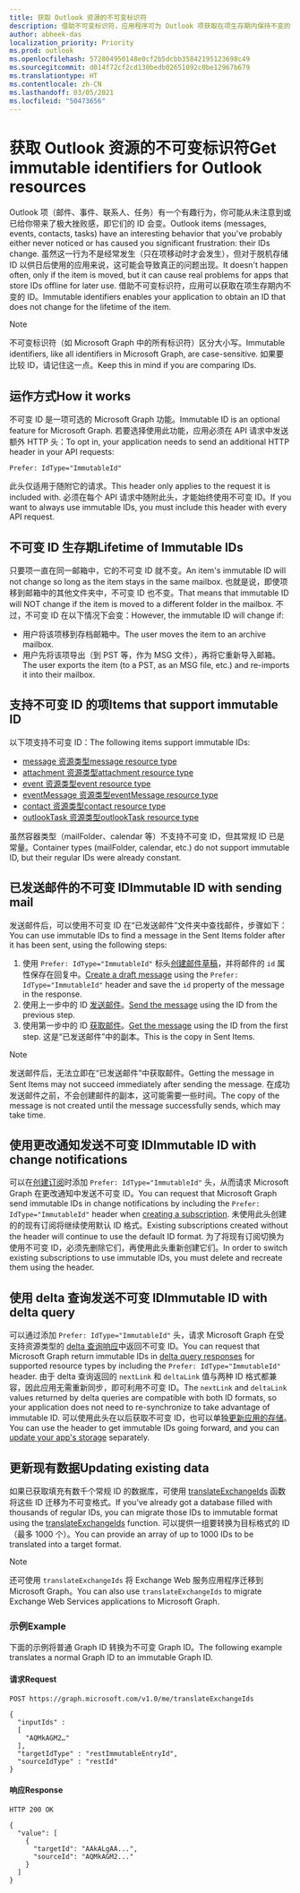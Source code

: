 ```yaml
---
title: 获取 Outlook 资源的不可变标识符
description: 借助不可变标识符，应用程序可为 Outlook 项获取在项生存期内保持不变的 ID。
author: abheek-das
localization_priority: Priority
ms.prod: outlook
ms.openlocfilehash: 572804950148e0cf2b5dcbb35842195123698c49
ms.sourcegitcommit: d014f72cf2cd130bedb02651092c0be12967b679
ms.translationtype: HT
ms.contentlocale: zh-CN
ms.lasthandoff: 03/05/2021
ms.locfileid: "50473656"
---
```

# <a name="get-immutable-identifiers-for-outlook-resources"></a><span data-ttu-id="653cc-103">获取 Outlook 资源的不可变标识符</span><span class="sxs-lookup"><span data-stu-id="653cc-103">Get immutable identifiers for Outlook resources</span></span>

<span data-ttu-id="653cc-104">Outlook 项（邮件、事件、联系人、任务）有一个有趣行为，你可能从未注意到或已给你带来了极大挫败感，即它们的 ID 会变。</span><span class="sxs-lookup"><span data-stu-id="653cc-104">Outlook items (messages, events, contacts, tasks) have an interesting behavior that you've probably either never noticed or has caused you significant frustration: their IDs change.</span></span> <span data-ttu-id="653cc-105">虽然这一行为不是经常发生（只在项移动时才会发生），但对于脱机存储 ID 以供日后使用的应用来说，这可能会导致真正的问题出现。</span><span class="sxs-lookup"><span data-stu-id="653cc-105">It doesn't happen often, only if the item is moved, but it can cause real problems for apps that store IDs offline for later use.</span></span> <span data-ttu-id="653cc-106">借助不可变标识符，应用可以获取在项生存期内不变的 ID。</span><span class="sxs-lookup"><span data-stu-id="653cc-106">Immutable identifiers enables your application to obtain an ID that does not change for the lifetime of the item.</span></span>

> [!NOTE]
> <span data-ttu-id="653cc-107">不可变标识符（如 Microsoft Graph 中的所有标识符）区分大小写。</span><span class="sxs-lookup"><span data-stu-id="653cc-107">Immutable identifiers, like all identifiers in Microsoft Graph, are case-sensitive.</span></span> <span data-ttu-id="653cc-108">如果要比较 ID，请记住这一点。</span><span class="sxs-lookup"><span data-stu-id="653cc-108">Keep this in mind if you are comparing IDs.</span></span>

## <a name="how-it-works"></a><span data-ttu-id="653cc-109">运作方式</span><span class="sxs-lookup"><span data-stu-id="653cc-109">How it works</span></span>

<span data-ttu-id="653cc-110">不可变 ID 是一项可选的 Microsoft Graph 功能。</span><span class="sxs-lookup"><span data-stu-id="653cc-110">Immutable ID is an optional feature for Microsoft Graph.</span></span> <span data-ttu-id="653cc-111">若要选择使用此功能，应用必须在 API 请求中发送额外 HTTP 头：</span><span class="sxs-lookup"><span data-stu-id="653cc-111">To opt in, your application needs to send an additional HTTP header in your API requests:</span></span>

```http
Prefer: IdType="ImmutableId"
```

<span data-ttu-id="653cc-112">此头仅适用于随附它的请求。</span><span class="sxs-lookup"><span data-stu-id="653cc-112">This header only applies to the request it is included with.</span></span> <span data-ttu-id="653cc-113">必须在每个 API 请求中随附此头，才能始终使用不可变 ID。</span><span class="sxs-lookup"><span data-stu-id="653cc-113">If you want to always use immutable IDs, you must include this header with every API request.</span></span>

## <a name="lifetime-of-immutable-ids"></a><span data-ttu-id="653cc-114">不可变 ID 生存期</span><span class="sxs-lookup"><span data-stu-id="653cc-114">Lifetime of Immutable IDs</span></span>

<span data-ttu-id="653cc-115">只要项一直在同一邮箱中，它的不可变 ID 就不变。</span><span class="sxs-lookup"><span data-stu-id="653cc-115">An item's immutable ID will not change so long as the item stays in the same mailbox.</span></span> <span data-ttu-id="653cc-116">也就是说，即使项移到邮箱中的其他文件夹中，不可变 ID 也不变。</span><span class="sxs-lookup"><span data-stu-id="653cc-116">That means that immutable ID will NOT change if the item is moved to a different folder in the mailbox.</span></span> <span data-ttu-id="653cc-117">不过，不可变 ID 在以下情况下会变：</span><span class="sxs-lookup"><span data-stu-id="653cc-117">However, the immutable ID will change if:</span></span>

- <span data-ttu-id="653cc-118">用户将该项移到存档邮箱中。</span><span class="sxs-lookup"><span data-stu-id="653cc-118">The user moves the item to an archive mailbox.</span></span>
- <span data-ttu-id="653cc-119">用户先将该项导出（到 PST 等，作为 MSG 文件），再将它重新导入邮箱。</span><span class="sxs-lookup"><span data-stu-id="653cc-119">The user exports the item (to a PST, as an MSG file, etc.) and re-imports it into their mailbox.</span></span>

## <a name="items-that-support-immutable-id"></a><span data-ttu-id="653cc-120">支持不可变 ID 的项</span><span class="sxs-lookup"><span data-stu-id="653cc-120">Items that support immutable ID</span></span>

<span data-ttu-id="653cc-121">以下项支持不可变 ID：</span><span class="sxs-lookup"><span data-stu-id="653cc-121">The following items support immutable IDs:</span></span>

- [<span data-ttu-id="653cc-122">message 资源类型</span><span class="sxs-lookup"><span data-stu-id="653cc-122">message resource type</span></span>](/graph/api/resources/message)
- [<span data-ttu-id="653cc-123">attachment 资源类型</span><span class="sxs-lookup"><span data-stu-id="653cc-123">attachment resource type</span></span>](/graph/api/resources/attachment)
- [<span data-ttu-id="653cc-124">event 资源类型</span><span class="sxs-lookup"><span data-stu-id="653cc-124">event resource type</span></span>](/graph/api/resources/event)
- [<span data-ttu-id="653cc-125">eventMessage 资源类型</span><span class="sxs-lookup"><span data-stu-id="653cc-125">eventMessage resource type</span></span>](/graph/api/resources/eventmessage)
- [<span data-ttu-id="653cc-126">contact 资源类型</span><span class="sxs-lookup"><span data-stu-id="653cc-126">contact resource type</span></span>](/graph/api/resources/contact)
- [<span data-ttu-id="653cc-127">outlookTask 资源类型</span><span class="sxs-lookup"><span data-stu-id="653cc-127">outlookTask resource type</span></span>](/graph/api/resources/outlooktask)

<span data-ttu-id="653cc-128">虽然容器类型（mailFolder、calendar 等）不支持不可变 ID，但其常规 ID 已是常量。</span><span class="sxs-lookup"><span data-stu-id="653cc-128">Container types (mailFolder, calendar, etc.) do not support immutable ID, but their regular IDs were already constant.</span></span>

## <a name="immutable-id-with-sending-mail"></a><span data-ttu-id="653cc-129">已发送邮件的不可变 ID</span><span class="sxs-lookup"><span data-stu-id="653cc-129">Immutable ID with sending mail</span></span>

<span data-ttu-id="653cc-130">发送邮件后，可以使用不可变 ID 在“已发送邮件”文件夹中查找邮件，步骤如下：</span><span class="sxs-lookup"><span data-stu-id="653cc-130">You can use immutable IDs to find a message in the Sent Items folder after it has been sent, using the following steps:</span></span>

1. <span data-ttu-id="653cc-131">使用 `Prefer: IdType="ImmutableId"` 标头[创建邮件草稿](/graph/api/user-post-messages)，并将邮件的 `id` 属性保存在回复中。</span><span class="sxs-lookup"><span data-stu-id="653cc-131">[Create a draft message](/graph/api/user-post-messages) using the `Prefer: IdType="ImmutableId"` header and save the `id` property of the message in the response.</span></span>
1. <span data-ttu-id="653cc-132">使用上一步中的 ID [发送邮件](/graph/api/message-send)。</span><span class="sxs-lookup"><span data-stu-id="653cc-132">[Send the message](/graph/api/message-send) using the ID from the previous step.</span></span>
1. <span data-ttu-id="653cc-133">使用第一步中的 ID [获取邮件](/graph/api/message-get)。</span><span class="sxs-lookup"><span data-stu-id="653cc-133">[Get the message](/graph/api/message-get) using the ID from the first step.</span></span> <span data-ttu-id="653cc-134">这是“已发送邮件”中的副本。</span><span class="sxs-lookup"><span data-stu-id="653cc-134">This is the copy in Sent Items.</span></span>

> [!NOTE]
> <span data-ttu-id="653cc-135">发送邮件后，无法立即在“已发送邮件”中获取邮件。</span><span class="sxs-lookup"><span data-stu-id="653cc-135">Getting the message in Sent Items may not succeed immediately after sending the message.</span></span> <span data-ttu-id="653cc-136">在成功发送邮件之前，不会创建邮件的副本，这可能需要一些时间。</span><span class="sxs-lookup"><span data-stu-id="653cc-136">The copy of the message is not created until the message successfully sends, which may take time.</span></span>

## <a name="immutable-id-with-change-notifications"></a><span data-ttu-id="653cc-137">使用更改通知发送不可变 ID</span><span class="sxs-lookup"><span data-stu-id="653cc-137">Immutable ID with change notifications</span></span>

<span data-ttu-id="653cc-138">可以在[创建订阅](/graph/api/subscription-post-subscriptions)时添加 `Prefer: IdType="ImmutableId"` 头，从而请求 Microsoft Graph 在更改通知中发送不可变 ID。</span><span class="sxs-lookup"><span data-stu-id="653cc-138">You can request that Microsoft Graph send immutable IDs in change notifications by including the `Prefer: IdType="ImmutableId"` header when [creating a subscription](/graph/api/subscription-post-subscriptions).</span></span> <span data-ttu-id="653cc-139">未使用此头创建的的现有订阅将继续使用默认 ID 格式。</span><span class="sxs-lookup"><span data-stu-id="653cc-139">Existing subscriptions created without the header will continue to use the default ID format.</span></span> <span data-ttu-id="653cc-140">为了将现有订阅切换为使用不可变 ID，必须先删除它们，再使用此头重新创建它们。</span><span class="sxs-lookup"><span data-stu-id="653cc-140">In order to switch existing subscriptions to use immutable IDs, you must delete and recreate them using the header.</span></span>

## <a name="immutable-id-with-delta-query"></a><span data-ttu-id="653cc-141">使用 delta 查询发送不可变 ID</span><span class="sxs-lookup"><span data-stu-id="653cc-141">Immutable ID with delta query</span></span>

<span data-ttu-id="653cc-142">可以通过添加 `Prefer: IdType="ImmutableId"` 头，请求 Microsoft Graph 在受支持资源类型的 [delta 查询响应](delta-query-overview.md)中返回不可变 ID。</span><span class="sxs-lookup"><span data-stu-id="653cc-142">You can request that Microsoft Graph return immutable IDs in [delta query responses](delta-query-overview.md) for supported resource types by including the `Prefer: IdType="ImmutableId"` header.</span></span> <span data-ttu-id="653cc-143">由于 delta 查询返回的 `nextLink` 和 `deltaLink` 值与两种 ID 格式都兼容，因此应用无需重新同步，即可利用不可变 ID。</span><span class="sxs-lookup"><span data-stu-id="653cc-143">The `nextLink` and `deltaLink` values returned by delta queries are compatible with both ID formats, so your application does not need to re-synchronize to take advantage of immutable ID.</span></span> <span data-ttu-id="653cc-144">可以使用此头在以后获取不可变 ID，也可以单独[更新应用的存储](#updating-existing-data)。</span><span class="sxs-lookup"><span data-stu-id="653cc-144">You can use the header to get immutable IDs going forward, and you can [update your app's storage](#updating-existing-data) separately.</span></span>

## <a name="updating-existing-data"></a><span data-ttu-id="653cc-145">更新现有数据</span><span class="sxs-lookup"><span data-stu-id="653cc-145">Updating existing data</span></span>

<span data-ttu-id="653cc-146">如果已获取填充有数千个常规 ID 的数据库，可使用 [translateExchangeIds](/graph/api/user-translateexchangeids) 函数将这些 ID 迁移为不可变格式。</span><span class="sxs-lookup"><span data-stu-id="653cc-146">If you've already got a database filled with thousands of regular IDs, you can migrate those IDs to immutable format using the [translateExchangeIds](/graph/api/user-translateexchangeids) function.</span></span> <span data-ttu-id="653cc-147">可以提供一组要转换为目标格式的 ID（最多 1000 个）。</span><span class="sxs-lookup"><span data-stu-id="653cc-147">You can provide an array of up to 1000 IDs to be translated into a target format.</span></span>

> [!NOTE]
> <span data-ttu-id="653cc-148">还可使用 `translateExchangeIds` 将 Exchange Web 服务应用程序迁移到 Microsoft Graph。</span><span class="sxs-lookup"><span data-stu-id="653cc-148">You can also use `translateExchangeIds` to migrate Exchange Web Services applications to Microsoft Graph.</span></span>

### <a name="example"></a><span data-ttu-id="653cc-149">示例</span><span class="sxs-lookup"><span data-stu-id="653cc-149">Example</span></span>

<span data-ttu-id="653cc-150">下面的示例将普通 Graph ID 转换为不可变 Graph ID。</span><span class="sxs-lookup"><span data-stu-id="653cc-150">The following example translates a normal Graph ID to an immutable Graph ID.</span></span>

#### <a name="request"></a><span data-ttu-id="653cc-151">请求</span><span class="sxs-lookup"><span data-stu-id="653cc-151">Request</span></span>

```http
POST https://graph.microsoft.com/v1.0/me/translateExchangeIds

{
  "inputIds" :
  [
    "AQMkAGM2…"
  ],
  "targetIdType" : "restImmutableEntryId",
  "sourceIdType" : "restId"
}
```

#### <a name="response"></a><span data-ttu-id="653cc-152">响应</span><span class="sxs-lookup"><span data-stu-id="653cc-152">Response</span></span>

```http
HTTP 200 OK

{
  "value": [
    {
      "targetId": "AAkALgAA...",
      "sourceId": "AQMkAGM2..."
    }
  ]
}
```
